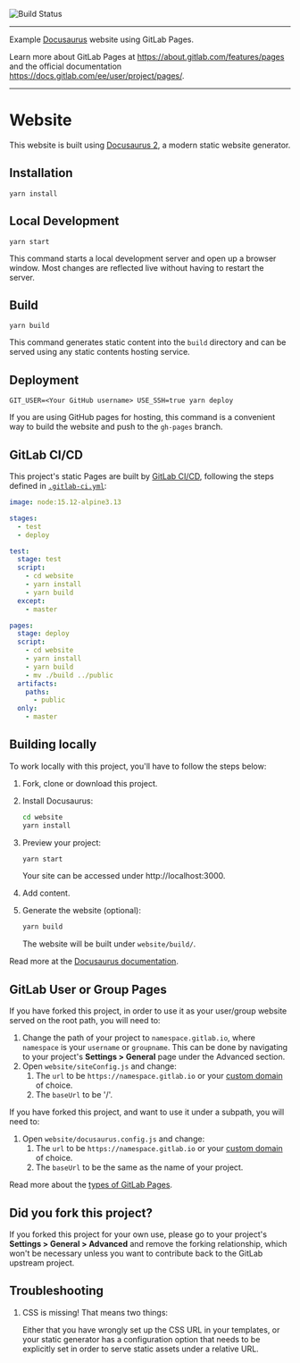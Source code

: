 ![Build Status](https://gitlab.com/pages/docusaurus/badges/master/pipeline.svg)

---

Example [Docusaurus](https://docusaurus.io/) website using GitLab Pages.

Learn more about GitLab Pages at https://about.gitlab.com/features/pages and the
official documentation https://docs.gitlab.com/ee/user/project/pages/.

---

# Website

This website is built using [Docusaurus 2](https://v2.docusaurus.io/), a modern
static website generator.

## Installation

```console
yarn install
```

## Local Development

```console
yarn start
```

This command starts a local development server and open up a browser window.
Most changes are reflected live without having to restart the server.

## Build

```console
yarn build
```

This command generates static content into the `build` directory and can be
served using any static contents hosting service.

## Deployment

```console
GIT_USER=<Your GitHub username> USE_SSH=true yarn deploy
```

If you are using GitHub pages for hosting, this command is a convenient way to
build the website and push to the `gh-pages` branch.

## GitLab CI/CD

This project's static Pages are built by
[GitLab CI/CD](https://about.gitlab.com/product/continuous-integration/),
following the steps defined in [`.gitlab-ci.yml`](.gitlab-ci.yml):

```yaml
image: node:15.12-alpine3.13

stages:
  - test
  - deploy

test:
  stage: test
  script:
    - cd website
    - yarn install
    - yarn build
  except:
    - master

pages:
  stage: deploy
  script:
    - cd website
    - yarn install
    - yarn build
    - mv ./build ../public
  artifacts:
    paths:
      - public
  only:
    - master
```

## Building locally

To work locally with this project, you'll have to follow the steps below:

1. Fork, clone or download this project.
1. Install Docusaurus:

   ```sh
   cd website
   yarn install
   ```

1. Preview your project:

   ```sh
   yarn start
   ```

   Your site can be accessed under http://localhost:3000.

1. Add content.
1. Generate the website (optional):

   ```sh
   yarn build
   ```

   The website will be built under `website/build/`.

Read more at the [Docusaurus documentation](https://docusaurus.io).

## GitLab User or Group Pages

If you have forked this project, in order to use it as your user/group website
served on the root path, you will need to:

1. Change the path of your project to `namespace.gitlab.io`, where `namespace`
   is your `username` or `groupname`. This can be done by navigating to your
   project's **Settings > General** page under the Advanced section.
1. Open `website/siteConfig.js` and change:
   1. The `url` to be `https://namespace.gitlab.io` or your
      [custom domain](https://docs.gitlab.com/ee/user/project/pages/custom_domains_ssl_tls_certification/index.html)
      of choice.
   1. The `baseUrl` to be '/'.

If you have forked this project, and want to use it under a subpath, you will
need to:

1. Open `website/docusaurus.config.js` and change:
   1. The `url` to be `https://namespace.gitlab.io` or your
      [custom domain](https://docs.gitlab.com/ee/user/project/pages/custom_domains_ssl_tls_certification/index.html)
      of choice.
   1. The `baseUrl` to be the same as the name of your project.

Read more about the
[types of GitLab Pages](https://docs.gitlab.com/ce/user/project/pages/getting_started_part_one.html).

## Did you fork this project?

If you forked this project for your own use, please go to your project's
**Settings > General > Advanced** and remove the forking relationship, which
won't be necessary unless you want to contribute back to the GitLab upstream
project.

## Troubleshooting

1. CSS is missing! That means two things:

   Either that you have wrongly set up the CSS URL in your templates, or your
   static generator has a configuration option that needs to be explicitly set
   in order to serve static assets under a relative URL.
